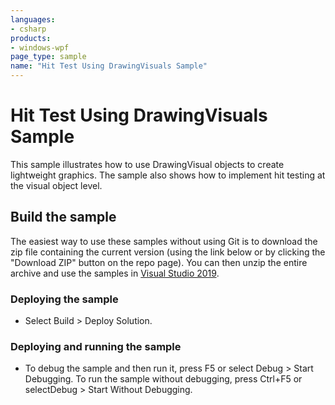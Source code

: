 ```yaml
---
languages:
- csharp
products:
- windows-wpf
page_type: sample
name: "Hit Test Using DrawingVisuals Sample"
---
```

# Hit Test Using DrawingVisuals Sample
This sample illustrates how to use DrawingVisual objects to create lightweight graphics. The sample also shows how to implement hit testing at the visual object level.

## Build the sample
The easiest way to use these samples without using Git is to download the zip file containing the current version (using the link below or by clicking the "Download ZIP" button on the repo page). You can then unzip the entire archive and use the samples in [Visual Studio 2019](https://www.visualstudio.com/wpf-vs).

### Deploying the sample
- Select Build > Deploy Solution. 

### Deploying and running the sample
- To debug the sample and then run it, press F5 or select Debug >  Start Debugging. To run the sample without debugging, press Ctrl+F5 or selectDebug > Start Without Debugging. 


